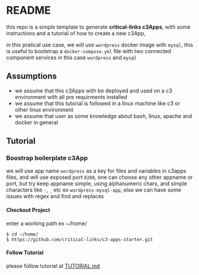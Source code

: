 # README

this repo is a simple template to generate **critical-links c3Apps**, with some instructions and a tutorial of how to create a new c3App, 

in this pratical use case, we will use `wordpress` docker image with `mysql`, this is useful to bootstrap a `docker-compose.yml` file with two connected component services in this case `wordpress` and `mysql`

## Assumptions

- we assume that this c3Apps with be deployed and used on a c3 environment with all pre requirments installed
- we assume that this tutorial is followed in a linux machine like c3 or other linux environment
- we assume that user as some knowledge about bash, linux, apache and docker in general

## Tutorial

### Boostrap boilerplate c3App

we will use app name `wordpress` as a key for files and variables in c3apps files, and will use exposed port `8280`,
one can choose any other appname or port, but try keep appname simple, using alphanumeric chars, and simple characters like `-`, `_` etc ex `wordpress-mysql-app`, else we can have some issues with regex and find and replaces

#### Checkout Project

enter a working path ex ~/home/

```shell
$ cd ~/home/
$ https://github.com/critical-links/c3-apps-starter.git
```

#### Follow Tutorial

please follow tutorial at [TUTORIAL.md](TUTORIAL.md)